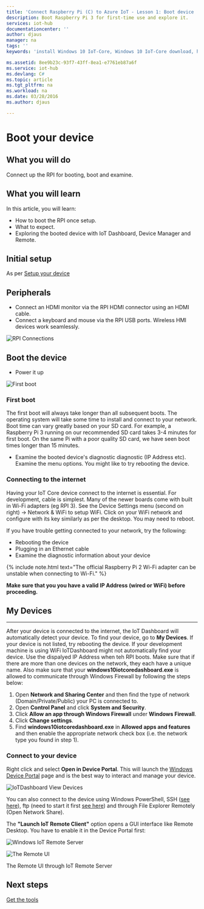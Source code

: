 ```yaml
---
title: 'Connect Raspberry Pi (C) to Azure IoT - Lesson 1: Boot device | Microsoft Docs'
description: Boot Raspberry Pi 3 for first-time use and explore it.
services: iot-hub
documentationcenter: ''
author: djaus
manager: na
tags: ''
keywords: 'install Windows 10 IoT-Core, Windows 10 IoT-Core download, how to install Windows 10 IoT-Core, Windows 10 IoT-Core setup, raspberry pi install Windows 10 IoT-Core, raspberry pi install os, raspberry pi sd card install, raspberry pi connect, connect to raspberry pi, raspberry pi connectivity'

ms.assetid: 8ee9b23c-93f7-43ff-8ea1-e7761eb87a6f
ms.service: iot-hub
ms.devlang: C#
ms.topic: article
ms.tgt_pltfrm: na
ms.workload: na
ms.date: 03/28/2016
ms.author: djaus

---
```

# Boot your device
## What you will do
Connect up the RPI for booting, boot and examine. 

## What you will learn
In this article, you will learn:

* How to boot the RPI once setup.
* What to expect.
* Exploring the booted device with IoT Dashboard, Device Manager and Remote.

## Initial setup
As per [Setup your device](iot-hub-raspberry-pi-kit-win-10-iot-core-cs-lesson1-setup-your-device.md)

## Peripherals
* Connect an HDMI monitor via the RPI HDMI connector using an HDMI cable.
* Connect a keyboard and mouse via the RPI USB ports. Wireless HMI devices work seamlessly.

![RPI Connections](media/IoTDashboard/RPIConnections.png)

## Boot the device
* Power it up

![First boot](media/IoTDashboard/bootup.png)

### First boot
The first boot will always take longer than all subsequent boots. The operating system will take some time to install and connect to your network.
Boot time can vary greatly based on your SD card. For example, a Raspberry Pi 3 running on our recommended SD card takes 3-4 minutes for first boot. On the same Pi with a poor quality SD card, we have seen boot times longer than 15 minutes.

* Examine the booted device's diagnostic diagnostic (IP Address etc). Examine the menu options. You might like to try rebooting the device.

### Connecting to the internet
Having your IoT Core device connect to the internet is essential. For development, cable is simplest. Many of the newer boards come with built in Wi-Fi adapters  (eg RPI 3). See the Device Settings menu (second on right) -> Network & WiFi to setup WiFi. Click on your WiFi network and configure with its key similarly as per the desktop. You may need to reboot.

If you have trouble getting connected to your network, try the following:

* Rebooting the device
* Plugging in an Ethernet cable
* Examine the diagnostic information about your device

{% include note.html text="The official Raspberry Pi 2 Wi-Fi adapter can be unstable when connecting to Wi-Fi." %}

**Make sure that you you have a valid IP Address (wired or WiFi) before proceeding.**


## My Devices
___
After your device is connected to the internet, the IoT Dashboard will automatically detect your device.
To find your device, go to **My Devices**. If your device is not listed, try rebooting the device. If your development machine is using WiFi IoTDashboard might not automatically find your device. Use the dispalyed IP Address when teh RPI boots. Make sure that if there are more than one devices on the network, they each have a unique name. Also make sure that your **windows10iotcoredashboard.exe** is allowed to communicate through Windows Firewall by following the steps below:

1. Open **Network and Sharing Center** and then find the type of network (Domain/Private/Public) your PC is connected to.
2. Open **Control Panel** and click **System and Security**.
3. Click **Allow an app through Windows Firewall** under **Windows Firewall**.
4. Click **Change settings**.
5. Find **windows10iotcoredashboard.exe** in **Allowed apps and features** and then enable the appropriate network check box (i.e. the network type you found in step 1).


### Connect to your device
Right click and select **Open in Device Portal**. This will launch the [Windows Device Portal]({{site.baseurl}}/{{page.lang}}/Docs/Tools/DevicePortal) page and is the best way to interact and manage your device.

![IoTDashboard View Devices](media/IoTDashboard/IoTDashboard_RightClickMenuNew3.png)

You can also connect to the device using Windows PowerShell, SSH ([see here](https://developer.microsoft.com/en-us/windows/iot/docs/ssh)), ftp (need to start it first [see here](https://developer.microsoft.com/en-us/windows/iot/docs/ftp)) and through File Explorer Remotely (Open Network Share).

The **"Launch IoT Remote Client"** option opens a GUI interface like Remote Desktop. You have to enable it in the Device Portal first:

![Windows IoT Remote Server](media/IoTDashboard/IoTRemoteServer2.png)

![The Remote UI](media/IoTDashboard/TheRemoteUI2.png)

The Remote UI through IoT Remote Server

## Next steps

[Get the tools](iot-hub-raspberry-pi-kit-win-10-iot-core-cs-lesson1-get-the-tools-win32.md)
